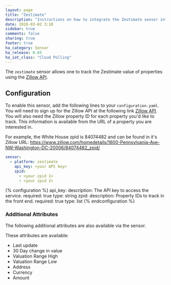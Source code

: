 ```yaml
---
layout: page
title: "Zestimate"
description: "Instructions on how to integrate the Zestimate sensor into Home Assistant."
date: 2018-03-02 3:10
sidebar: true
comments: false
sharing: true
footer: true
ha_category: Sensor
ha_release: 0.65
ha_iot_class: "Cloud Polling"
---
```


The `zestimate` sensor allows one to track the Zestimate value of properties using the [Zillow API](https://www.zillow.com/howto/api/APIOverview.htm).

## Configuration

To enable this sensor, add the following lines to your `configuration.yaml`. You will need to sign up for the Zillow API at the following link [Zillow API](https://www.zillow.com/howto/api/APIOverview.htm). You will also need the Zillow property ID for each property you'd like to track. This information is available from the URL of a property you are interested in. 

For example, the White House zpid is 84074482 and can be found in it's Zillow URL: https://www.zillow.com/homedetails/1600-Pennsylvania-Ave-NW-Washington-DC-20006/84074482_zpid/
```yaml
sensor:
  - platform: zestimate
    api_key: <your API key>
    zpid:
      - <your zpid 1>
      - <your zpid 2>
```

{% configuration %}
api_key:
  description: The API key to access the service.
  required: true
  type: string
zpid:
  description: Property IDs to track in the front end.
  required: true
  type: list
{% endconfiguration %}

### Additional Attributes

The following additional attributes are also available via the sensor.

These attributes are available:

- Last update
- 30 Day change in value
- Valuation Range High
- Valuation Range Low
- Address
- Currency
- Amount
